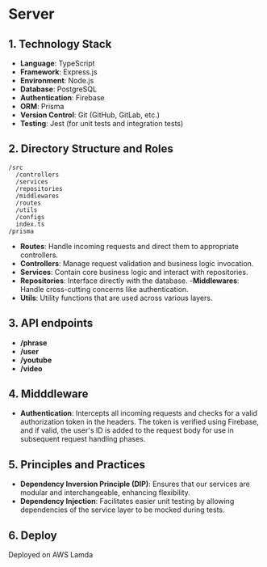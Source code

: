 # Server

## 1. Technology Stack
- **Language**: TypeScript
- **Framework**: Express.js
- **Environment**: Node.js
- **Database**: PostgreSQL
- **Authentication**: Firebase
- **ORM**: Prisma
- **Version Control**: Git (GitHub, GitLab, etc.)
- **Testing**: Jest (for unit tests and integration tests)

## 2. Directory Structure and Roles
```plaintext
/src
  /controllers
  /services
  /repositories
  /middlewares
  /routes
  /utils
  /configs
  index.ts
/prisma
```

- **Routes**: Handle incoming requests and direct them to appropriate controllers.
- **Controllers**: Manage request validation and business logic invocation.
- **Services**: Contain core business logic and interact with repositories.
- **Repositories**: Interface directly with the database.
-**Middlewares**: Handle cross-cutting concerns like authentication.
- **Utils**: Utility functions that are used across various layers.

## 3. API endpoints
- **/phrase**
- **/user**
- **/youtube**
- **/video**

## 4. Midddleware
- **Authentication**: Intercepts all incoming requests and checks for a valid authorization token in the headers. The token is verified using Firebase, and if valid, the user's ID is added to the request body for use in subsequent request handling phases.

## 5. Principles and Practices
- **Dependency Inversion Principle (DIP)**: Ensures that our services are modular and interchangeable, enhancing flexibility.
- **Dependency Injection**: Facilitates easier unit testing by allowing dependencies of the service layer to be mocked during tests.

## 6. Deploy
Deployed on AWS Lamda